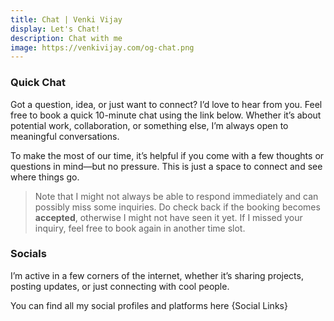 ```yaml
---
title: Chat | Venki Vijay
display: Let's Chat!
description: Chat with me
image: https://venkivijay.com/og-chat.png
---
```


### Quick Chat

Got a question, idea, or just want to connect? I’d love to hear from you. Feel free to book a quick 10-minute chat using the link below. Whether it’s about potential work, collaboration, or something else, I’m always open to meaningful conversations.

To make the most of our time, it’s helpful if you come with a few thoughts or questions in mind—but no pressure. This is just a space to connect and see where things go.

<CalCom link="venkivijay/quick-chat" title="Book a chat" />

> Note that I might not always be able to respond immediately and can possibly miss some inquiries. Do check back if the booking becomes **accepted**, otherwise I might not have seen it yet. If I missed your inquiry, feel free to book again in another time slot.

### Socials

I’m active in a few corners of the internet, whether it’s sharing projects, posting updates, or just connecting with cool people.

You can find all my social profiles and platforms here {Social Links}
